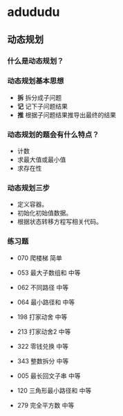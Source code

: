 # adududu

## 动态规划

### 什么是动态规划？

### 动态规划基本思想
*  **拆** 拆分成子问题
*  **记** 记下子问题结果
*  **推** 根据子问题结果推导出最终的结果  

### 动态规划的题会有什么特点？
* 计数
* 求最大值或最小值
* 求存在性

### 动态规划三步
* 定义容器。
* 初始化初始值数据。
* 根据状态转移方程写相关代码。

### 练习题
* 070 爬楼梯   简单
* 053 最大子数组和 中等 
* 062 不同路径   中等
* 064 最小路径和  中等
* 198 打家动舍  中等
* 213 打家动舍2  中等
* 322 零钱兑换  中等

* 343 整数拆分  中等
* 005 最长回文子串 中等
* 120 三角形最小路径和 中等
* 279 完全平方数 中等





